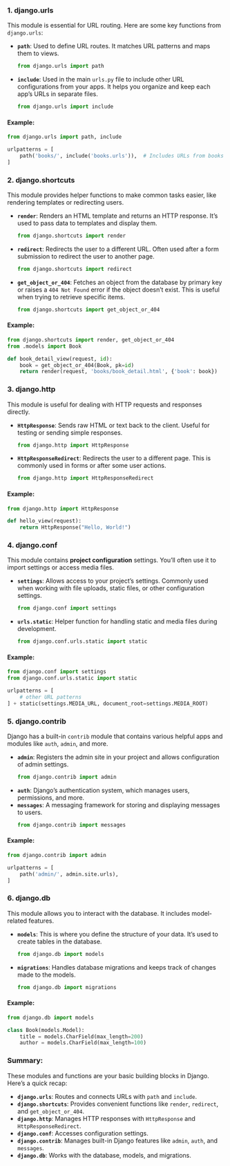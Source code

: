 ### 1. **django.urls**
   This module is essential for URL routing. Here are some key functions from `django.urls`:
   
   - **`path`**: Used to define URL routes. It matches URL patterns and maps them to views.
     ```python
     from django.urls import path
     ```

   - **`include`**: Used in the main `urls.py` file to include other URL configurations from your apps. It helps you organize and keep each app’s URLs in separate files.
     ```python
     from django.urls import include
     ```

#### Example:
```python
from django.urls import path, include

urlpatterns = [
    path('books/', include('books.urls')),  # Includes URLs from books app
]
```

### 2. **django.shortcuts**
This module provides helper functions to make common tasks easier, like rendering templates or redirecting users.

   - **`render`**: Renders an HTML template and returns an HTTP response. It’s used to pass data to templates and display them.
     ```python
     from django.shortcuts import render
     ```

   - **`redirect`**: Redirects the user to a different URL. Often used after a form submission to redirect the user to another page.
     ```python
     from django.shortcuts import redirect
     ```

   - **`get_object_or_404`**: Fetches an object from the database by primary key or raises a `404 Not Found` error if the object doesn’t exist. This is useful when trying to retrieve specific items.
     ```python
     from django.shortcuts import get_object_or_404
     ```

#### Example:
```python
from django.shortcuts import render, get_object_or_404
from .models import Book

def book_detail_view(request, id):
    book = get_object_or_404(Book, pk=id)
    return render(request, 'books/book_detail.html', {'book': book})
```

### 3. **django.http**
This module is useful for dealing with HTTP requests and responses directly.

   - **`HttpResponse`**: Sends raw HTML or text back to the client. Useful for testing or sending simple responses.
     ```python
     from django.http import HttpResponse
     ```

   - **`HttpResponseRedirect`**: Redirects the user to a different page. This is commonly used in forms or after some user actions.
     ```python
     from django.http import HttpResponseRedirect
     ```

#### Example:
```python
from django.http import HttpResponse

def hello_view(request):
    return HttpResponse("Hello, World!")
```

### 4. **django.conf**
This module contains **project configuration** settings. You’ll often use it to import settings or access media files.

   - **`settings`**: Allows access to your project’s settings. Commonly used when working with file uploads, static files, or other configuration settings.
     ```python
     from django.conf import settings
     ```

   - **`urls.static`**: Helper function for handling static and media files during development.
     ```python
     from django.conf.urls.static import static
     ```

#### Example:
```python
from django.conf import settings
from django.conf.urls.static import static

urlpatterns = [
    # other URL patterns
] + static(settings.MEDIA_URL, document_root=settings.MEDIA_ROOT)
```

### 5. **django.contrib**
Django has a built-in `contrib` module that contains various helpful apps and modules like `auth`, `admin`, and more.

   - **`admin`**: Registers the admin site in your project and allows configuration of admin settings.
     ```python
     from django.contrib import admin
     ```
   - **`auth`**: Django’s authentication system, which manages users, permissions, and more.
   - **`messages`**: A messaging framework for storing and displaying messages to users.
     ```python
     from django.contrib import messages
     ```

#### Example:
```python
from django.contrib import admin

urlpatterns = [
    path('admin/', admin.site.urls),
]
```

### 6. **django.db**
This module allows you to interact with the database. It includes model-related features.

   - **`models`**: This is where you define the structure of your data. It’s used to create tables in the database.
     ```python
     from django.db import models
     ```

   - **`migrations`**: Handles database migrations and keeps track of changes made to the models.
     ```python
     from django.db import migrations
     ```

#### Example:
```python
from django.db import models

class Book(models.Model):
    title = models.CharField(max_length=200)
    author = models.CharField(max_length=100)
```

### Summary:
These modules and functions are your basic building blocks in Django. Here’s a quick recap:
- **`django.urls`**: Routes and connects URLs with `path` and `include`.
- **`django.shortcuts`**: Provides convenient functions like `render`, `redirect`, and `get_object_or_404`.
- **`django.http`**: Manages HTTP responses with `HttpResponse` and `HttpResponseRedirect`.
- **`django.conf`**: Accesses configuration settings.
- **`django.contrib`**: Manages built-in Django features like `admin`, `auth`, and `messages`.
- **`django.db`**: Works with the database, models, and migrations.


